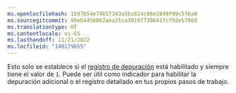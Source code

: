 ```yaml
---
ms.openlocfilehash: 1b97b54e74b57343a5bc824c86e2849f99c5f6a8
ms.sourcegitcommit: 99eb4456062aea31ca381977396417cf92e5798d
ms.translationtype: HT
ms.contentlocale: es-ES
ms.lasthandoff: 11/21/2022
ms.locfileid: "148179655"
---
```

Esto solo se establece si el [registro de depuración](/actions/monitoring-and-troubleshooting-workflows/enabling-debug-logging) está habilitado y siempre tiene el valor de `1`. Puede ser útil como indicador para habilitar la depuración adicional o el registro detallado en tus propios pasos de trabajo.